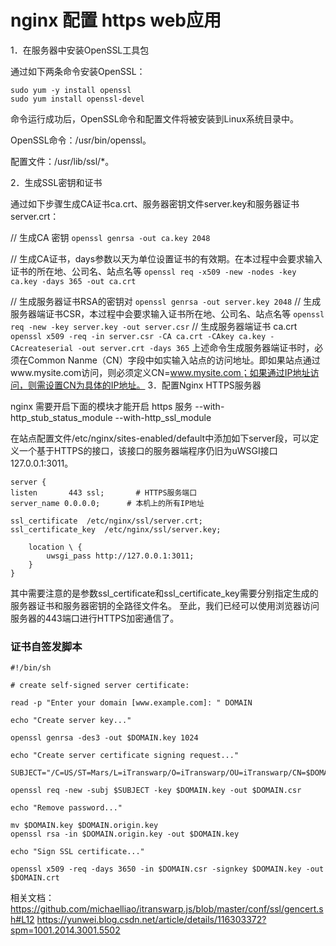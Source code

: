 # nginx 配置 https web应用

1．在服务器中安装OpenSSL工具包

通过如下两条命令安装OpenSSL：

```
sudo yum -y install openssl
sudo yum install openssl-devel
```

命令运行成功后，OpenSSL命令和配置文件将被安装到Linux系统目录中。

OpenSSL命令：/usr/bin/openssl。

配置文件：/usr/lib/ssl/*。

2．生成SSL密钥和证书

通过如下步骤生成CA证书ca.crt、服务器密钥文件server.key和服务器证书server.crt：

// 生成CA 密钥
 `openssl genrsa -out ca.key 2048`

// 生成CA证书，days参数以天为单位设置证书的有效期。在本过程中会要求输入证书的所在地、公司名、站点名等
`openssl req -x509 -new -nodes -key ca.key -days 365 -out ca.crt`

// 生成服务器证书RSA的密钥对
 `openssl genrsa -out server.key 2048`
// 生成服务器端证书CSR，本过程中会要求输入证书所在地、公司名、站点名等
`openssl req -new -key server.key -out server.csr`
// 生成服务器端证书 ca.crt
`openssl x509 -req -in server.csr -CA ca.crt -CAkey ca.key -CAcreateserial -out server.crt -days 365`
上述命令生成服务器端证书时，必须在Common Nanme（CN）字段中如实输入站点的访问地址。即如果站点通过www.mysite.com访问，则必须定义CN=www.mysite.com；如果通过IP地址访问，则需设置CN为具体的IP地址。
3．配置Nginx HTTPS服务器

nginx 需要开启下面的模块才能开启 https 服务
--with-http_stub_status_module --with-http_ssl_module

在站点配置文件/etc/nginx/sites-enabled/default中添加如下server段，可以定义一个基于HTTPS的接口，该接口的服务器端程序仍旧为uWSGI接口127.0.0.1:3011。

```
server {
listen       443 ssl;       # HTTPS服务端口
server_name 0.0.0.0;      # 本机上的所有IP地址

ssl_certificate  /etc/nginx/ssl/server.crt;
ssl_certificate_key  /etc/nginx/ssl/server.key;

    location \ {
        uwsgi_pass http://127.0.0.1:3011;
    }
}
```

其中需要注意的是参数ssl_certificate和ssl_certificate_key需要分别指定生成的服务器证书和服务器密钥的全路径文件名。
至此，我们已经可以使用浏览器访问服务器的443端口进行HTTPS加密通信了。

### 证书自签发脚本

```shell
#!/bin/sh

# create self-signed server certificate:

read -p "Enter your domain [www.example.com]: " DOMAIN

echo "Create server key..."

openssl genrsa -des3 -out $DOMAIN.key 1024

echo "Create server certificate signing request..."

SUBJECT="/C=US/ST=Mars/L=iTranswarp/O=iTranswarp/OU=iTranswarp/CN=$DOMAIN"

openssl req -new -subj $SUBJECT -key $DOMAIN.key -out $DOMAIN.csr

echo "Remove password..."

mv $DOMAIN.key $DOMAIN.origin.key
openssl rsa -in $DOMAIN.origin.key -out $DOMAIN.key

echo "Sign SSL certificate..."

openssl x509 -req -days 3650 -in $DOMAIN.csr -signkey $DOMAIN.key -out $DOMAIN.crt
```

相关文档：
<https://github.com/michaelliao/itranswarp.js/blob/master/conf/ssl/gencert.sh#L12>
<https://yunwei.blog.csdn.net/article/details/116303372?spm=1001.2014.3001.5502>
